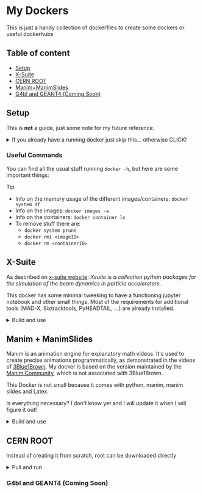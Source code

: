 # My Dockers
This is just a handy collection of dockerfiles to create some dockers or useful dockerhubs

## Table of content
- [Setup](#setup)
- [X-Suite](#x-suite)
- [CERN ROOT](#cern-root)
- [Manim+ManimSlides](Manim+ManimSlides)
- [G4bl and GEANT4 (Coming Soon)](#g4bl-and-geant4-coming-soon)

## Setup
This is **not** a guide, just some note for my future reference.


<details>
<summary>If you already have a running docker just skip this... otherwise CLICK!</summary>

### Preparations

Make sure you are up to date and add the necessary tools
```
sudo apt update 
sudo apt upgrade 
sudo apt install apt-transport-https ca-certificates curl software-properties-common 
curl -fsSL https://download.docker.com/linux/ubuntu/gpg | sudo apt-key add - 
echo "deb [arch=amd64] https://download.docker.com/linux/ubuntu $(lsb_release -cs) stable" | sudo tee /etc/apt/sources.list.d/docker.list 
```

Last time, I had to fix the version. Default was wilma I needed jammy 
```
sudo apt update 
sudo nano /etc/apt/sources.list.d/docker.list  
```
 
I'm on Linux Mint... Ubuntu has deprecated storing GPG keys in the legacy /etc/apt/trusted.gpg keyring.  
Instead, keys should be stored in individual files under /etc/apt/trusted.gpg.d/  
So: find docker key -> remove it -> make new -> edit with new info the docker.list 
```
sudo apt update 
apt-key list 
sudo apt-key del 0EBFCD88 
curl -fsSL https://download.docker.com/linux/ubuntu/gpg | sudo gpg --dearmor -o /usr/share/keyrings/docker-archive-keyring.gpg 
sudo nano /etc/apt/sources.list.d/docker.list 
deb [arch=amd64 signed-by=/usr/share/keyrings/docker-archive-keyring.gpg] https://download.docker.com/linux/ubuntu jammy stable 
```

### Install
Finally I can install and check if it runs 
```
sudo apt update 
sudo apt install docker-ce 
docker -v 
sudo docker run hello-world 
```


### X11
If you want to have plots and graphs you need to have X11 forwarding.
On your side run ```xhost +local``` and remember ```--volume /tmp/.X11-unix:/tmp/.X11-unix``` when running docker

</details>


### Useful Commands
You can find all the usual stuff running `docker -h`, but here are some important things:
> [!TIP]
>
> - Info on the memory usage of the different images/containers: `docker system df`
> - Info on the images: `docker images -a`
> - Info on the containers: `docker container ls`
> - To remove stuff there are:
>   - `docker system prune`
>   - `docker rmi <imageID>`
>   - `docker rm <containerID>`


## X-Suite
As described on [x-suite website](https://xsuite.readthedocs.io/en/latest/):
*Xsuite is a collection python packages for the simulation of the beam dynamics in particle accelerators.*

This docker has some minimal tweeking to have a functioning jupyter notebook and other small things.
Most of the requirements for additional tools (MAD-X, Sixtracktools, PyHEADTAIL, ...) are already installed.


<details>
<summary>Build and use</summary>

Standard build specifying the dockerfile name
```docker build -t xsuite-docker -f x-suite_Dockerfile . ```

To run it and having your browser access *jupyter* and the popup *plots* we have some flag to add
```
docker run -it --rm \
    --name xsuite \
    -p 8888:8888 \
    --env DISPLAY=$DISPLAY \
    --volume /tmp/.X11-unix:/tmp/.X11-unix \
    --volume /home/bastiano/Software/x-suite-docker:/mnt/x-suite \
    xsuite-docker
``` 

If you want to run X-Suite via python you just import it and run `python3 MyFile.py`

To run jupyter just run ``` myjupyter ``` then open your browser and go to ```http://127.0.0.1:8888/tree/mnt/x-suite```

</details>


## Manim + ManimSlides
Manim is an animation engine for explanatory math videos. 
It's used to create precise animations programmatically, as demonstrated in the videos of [3Blue1Brown](https://www.3blue1brown.com/).
My docker is based on the version maintained by the [Manim Community](https://github.com/ManimCommunity), which is not associated with 3Blue1Brown.

This Docker is not small because it comes with python, manim, manim slides and Latex.

Is everything necessary? I don't know yet and I will update it when I will figure it out!


<details>
<summary>Build and use</summary>

Standard build specifying the dockerfile name
```docker build -t manim-docker -f manim_Dockerfile . ```

To then run the image is always the same stuff:
```
docker run -it --rm \
    --name manim \
    -p 8888:8888 \
    --env DISPLAY=$DISPLAY \
    --volume /tmp/.X11-unix:/tmp/.X11-unix \
    --volume /home/bastiano/Software/manim-docker:/mnt/manim \
    manim-docker
``` 

To use this python package you call `manim [OPTIONS] MyFile.py`

If you want to make a `Slides.html` you can run
`manim-slide render MyFile.py Presentation` and then `manim-slide converter Presentation Slides.html`

</details>

## CERN ROOT
Instead of creating it from scratch, root can be downloaded directly

<details>
<summary>Pull and run</summary>

Just like a git repo, simply *pull* the latest version
```docker pull rootproject/root```

To run the image, connect the display, makes so you can access the files run this command
NB ```--user $(id -u):$(id -g)``` makes sure the files you create are "yours"
```
docker run –it --rm \
    --env DISPLAY=$DISPLAY \
    --volume /tmp/.X11-unix:/tmp/.X11-unix \
    --volume /home/bastiano/Documents:/mnt/Documents \
    --user $(id -u):$(id -g)   
    rootproject/root /bin/bash 
```
</details>


### G4bl and GEANT4 (Coming Soon)
